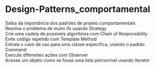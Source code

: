 ﻿# Design-Patterns_comportamental
Saiba da importância dos padrões de projeto comportamentais
<br />Resolva o problema de muito ifs usando Strategy
<br />Crie uma cadeia de possíveis algoritmos com Chain of Responsibility
<br />Evite código repetido com Template Method
<br />Extraia o caso de uso para uma classe específica, usando o padrão Command
<br />Execute diferentes ações com Observer
<br />Acesse um objeto como se fosse uma lista percorrível usando Iterator
